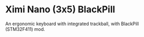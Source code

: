 # Ximi Nano (3x5) BlackPill

An ergonomic keyboard with integrated trackball, with BlackPill (STM32F411) mod.
